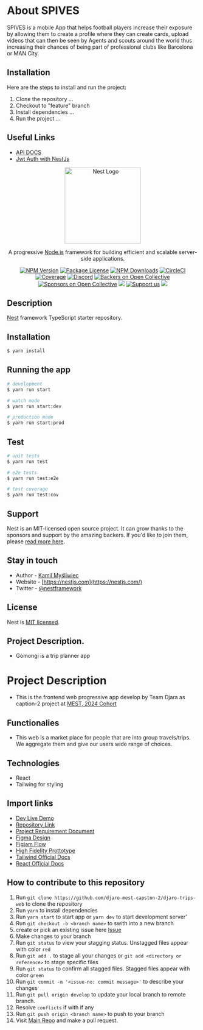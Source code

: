 # About SPIVES

SPIVES is a mobile App that helps football players increase their exposure by allowing them to create a profile where they can create cards, upload videos that can then be seen
by Agents and scouts around the world thus increasing their chances of being part of professional clubs like Barcelona or MAN City.

## Installation

Here are the steps to install and run the project:

1. Clone the repository ...
2. Checkout to "feature" branch
3. Install dependencies ...
4. Run the project ...

## Useful Links
- [API DOCS](https://gomonji-be.onrender.com/swagger)
- [Jwt Auth with NestJs](https://www.sipios.com/blog-posts/implementing-authentication-in-nestjs-using-passport-and-jwt)


<p align="center">
  <a href="http://nestjs.com/" target="blank"><img src="https://nestjs.com/img/logo-small.svg" width="200" alt="Nest Logo" /></a>
</p>

[circleci-image]: https://img.shields.io/circleci/build/github/nestjs/nest/master?token=abc123def456
[circleci-url]: https://circleci.com/gh/nestjs/nest

  <p align="center">A progressive <a href="http://nodejs.org" target="_blank">Node.js</a> framework for building efficient and scalable server-side applications.</p>
    <p align="center">
<a href="https://www.npmjs.com/~nestjscore" target="_blank"><img src="https://img.shields.io/npm/v/@nestjs/core.svg" alt="NPM Version" /></a>
<a href="https://www.npmjs.com/~nestjscore" target="_blank"><img src="https://img.shields.io/npm/l/@nestjs/core.svg" alt="Package License" /></a>
<a href="https://www.npmjs.com/~nestjscore" target="_blank"><img src="https://img.shields.io/npm/dm/@nestjs/common.svg" alt="NPM Downloads" /></a>
<a href="https://circleci.com/gh/nestjs/nest" target="_blank"><img src="https://img.shields.io/circleci/build/github/nestjs/nest/master" alt="CircleCI" /></a>
<a href="https://coveralls.io/github/nestjs/nest?branch=master" target="_blank"><img src="https://coveralls.io/repos/github/nestjs/nest/badge.svg?branch=master#9" alt="Coverage" /></a>
<a href="https://discord.gg/G7Qnnhy" target="_blank"><img src="https://img.shields.io/badge/discord-online-brightgreen.svg" alt="Discord"/></a>
<a href="https://opencollective.com/nest#backer" target="_blank"><img src="https://opencollective.com/nest/backers/badge.svg" alt="Backers on Open Collective" /></a>
<a href="https://opencollective.com/nest#sponsor" target="_blank"><img src="https://opencollective.com/nest/sponsors/badge.svg" alt="Sponsors on Open Collective" /></a>
  <a href="https://paypal.me/kamilmysliwiec" target="_blank"><img src="https://img.shields.io/badge/Donate-PayPal-ff3f59.svg"/></a>
    <a href="https://opencollective.com/nest#sponsor"  target="_blank"><img src="https://img.shields.io/badge/Support%20us-Open%20Collective-41B883.svg" alt="Support us"></a>
  <a href="https://twitter.com/nestframework" target="_blank"><img src="https://img.shields.io/twitter/follow/nestframework.svg?style=social&label=Follow"></a>
</p>
  <!--[![Backers on Open Collective](https://opencollective.com/nest/backers/badge.svg)](https://opencollective.com/nest#backer)
  [![Sponsors on Open Collective](https://opencollective.com/nest/sponsors/badge.svg)](https://opencollective.com/nest#sponsor)-->

## Description

[Nest](https://github.com/nestjs/nest) framework TypeScript starter repository.

## Installation

```bash
$ yarn install
```

## Running the app

```bash
# development
$ yarn run start

# watch mode
$ yarn run start:dev

# production mode
$ yarn run start:prod
```

## Test

```bash
# unit tests
$ yarn run test

# e2e tests
$ yarn run test:e2e

# test coverage
$ yarn run test:cov
```

## Support

Nest is an MIT-licensed open source project. It can grow thanks to the sponsors and support by the amazing backers. If you'd like to join them, please [read more here](https://docs.nestjs.com/support).

## Stay in touch

- Author - [Kamil Myśliwiec](https://kamilmysliwiec.com)
- Website - [https://nestjs.com](https://nestjs.com/)
- Twitter - [@nestframework](https://twitter.com/nestframework)

## License

Nest is [MIT licensed](LICENSE).

## Project Description.
- Gomongi is a trip planner app

# Project Description
- This is the frontend web progressive app develop by Team Djara as caption-2 project at [MEST, 2024 Cohort](https://meltwater.org/)

## Functionalies
- This web is a market place for people that are into group travels/trips. We aggregate them and give our users wide range of choices.

## Technologies
- React
- Tailwing for styling

## Import links
- [Dev Live Demo](https://djaro-trips-web.vercel.app/)
- [Repository Link](https://github.com/djaro-mest-capston-2/djaro-trips-web)
- [Project Requirement Document](https://docs.google.com/document/d/1CbCCAsBdMFxzLllbTiinRJIy2t9f9eT5/edit)
- [Figma Design](https://www.figma.com/file/xStlPvBP0jp1BScE4hGser/Untitled?type=design&node-id=1-3&mode=design&t=S7RsLYOaqB24bG8p-0)
- [Figjam Flow](https://www.figma.com/file/ZzQyh9ciKxSGcy45DUPKp9/Flow-Charts?type=whiteboard&node-id=0-1&t=7q6AyDIOvEnPlZzE-0)
- [High Fidelity Prottotype](https://app.flutterflow.io/project/monji-lsn3z7)
- [Tailwind Official Docs](https://v2.tailwindcss.com/docs/)
- [React Official Docs](https://react.dev/)
## How to contribute to this repository

1. Run `git clone https://github.com/djaro-mest-capston-2/djaro-trips-web` to clone the repository 
2. Run `yarn` to install dependencies
3. Run `yarn start` to start app or `yarn dev` to start development server'
4. Run `git checkout -b <branch name>` to swith into a new branch
5. create or pick an existing issue here [Issue](https://github.com/djaro-mest-capston-2/djaro-trips-web/issues)
6. Make changes to your branch
7. Run `git status` to view your stagging status. Unstagged files appear with color `red`
8. Run `git add .` to stage all your changes or `git add <directory or reference>` to stage specific files
9. Run `git status` to confirm all stagged files. Stagged files appear with color `green`
10. Run `git commit -m '<issue-no: commit message>'` to describe your changes
11. Run `git pull origin develop` to update your local branch to remote branch. 
12. Resolve `conflicts` if with if any
13. Run `git push origin <branch name>` to push to your branch
14. Visit [Main Repo](https://github.com/djaro-mest-capston-2/djaro-trips-web) and make a pull request.